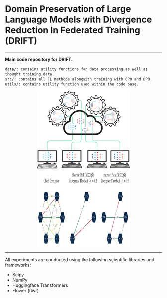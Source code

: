 # Domain Preservation of Large Language Models with Divergence Reduction In Federated Training (DRIFT)  
-------------------------------------------------
**Main code repository for DRIFT.**   

```
data/: contains utility functions for data processing as well as thought training data.  
src/: contains all FL methods alongwith training with CPO and DPO.  
utils/: contains utility function used within the code base.
```

<p align="center">
<img src="drift_fl.png" width="300" height="250"/>  
<img src="sp_aggregation.pdf" width="300" height="250"/>  
</p>

--------------------------------------------------

All experiments are conducted using the following scientific libraries and frameworks:  
- Scipy
- NumPy
- Huggingface Transformers
- Flower (flwr)
